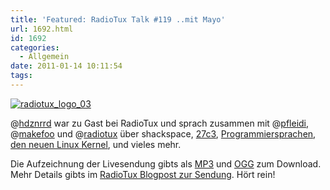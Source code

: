 ```yaml
---
title: 'Featured: RadioTux Talk #119 ..mit Mayo'
url: 1692.html
id: 1692
categories:
  - Allgemein
date: 2011-01-14 10:11:54
tags:
---
```


[![](https://blog.shackspace.de/wp-content/uploads/2011/01/radiotux_logo_03.png "radiotux_logo_03")](http://radiotux.de/)

@[hdznrrd](http://twitter.com/hdznrrd) war zu Gast bei RadioTux und sprach zusammen mit @[pfleidi](http://twitter.com/pfleidi), @[makefoo](http://twitter.com/makefoo) und @[radiotux](http://twitter.com/radiotux) über shackspace, [27c3](http://events.ccc.de/congress/2010/wiki/Welcome), [Programmiersprachen](http://www.heise.de/newsticker/meldung/TIOBE-Index-Python-ist-Programmiersprache-2010-1166165.html), [den neuen Linux Kernel](http://www.golem.de/1101/80484.html), und vieles mehr.

Die Aufzeichnung der Livesendung gibts als [MP3](http://archiv.radiotux.de/sendungen/talk/2011-01-12.RadioTux.Talk.119.mp3) und [OGG](http://archiv.radiotux.de/sendungen/talk/2011-01-12.RadioTux.Talk.119.ogg) zum Download. Mehr Details gibts im [RadioTux Blogpost zur Sendung](http://blog.radiotux.de/2011/01/13/radiotux-talk-119-mit-mayo/). Hört rein!
